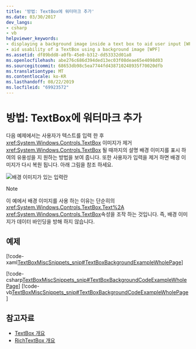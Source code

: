 ```yaml
---
title: '방법: TextBox에 워터마크 추가'
ms.date: 03/30/2017
dev_langs:
- csharp
- vb
helpviewer_keywords:
- displaying a background image inside a text box to aid user input [WPF]
- aid usability of a TextBox using a background image [WPF]
ms.assetid: df89bdd8-a0fb-45e0-b312-dd53332d01a8
ms.openlocfilehash: abe276c686d394ded13ec03f08deae65e4098d03
ms.sourcegitcommit: 68653db98c5ea7744fd438710248935f70020dfb
ms.translationtype: MT
ms.contentlocale: ko-KR
ms.lasthandoff: 08/22/2019
ms.locfileid: "69923572"
---
```

# <a name="how-to-add-a-watermark-to-a-textbox"></a>방법: TextBox에 워터마크 추가
다음 예제에서는 사용자가 텍스트를 입력 한 후 <xref:System.Windows.Controls.TextBox> 이미지가 제거 <xref:System.Windows.Controls.TextBox> 될 때까지의 설명 배경 이미지를 표시 하 여의 유용성을 지 원하는 방법을 보여 줍니다. 또한 사용자가 입력을 제거 하면 배경 이미지가 다시 복원 됩니다. 아래 그림을 참조 하세요.  
  
 ![배경 이미지가 있는 입력란](./media/editing-textbox-using-background-image.png "Editing_TextBox_using_background_image")  
  
> [!NOTE]
> 이 예에서 배경 이미지를 사용 하는 이유는 단순히의 <xref:System.Windows.Controls.TextBox.Text%2A> <xref:System.Windows.Controls.TextBox>속성을 조작 하는 것입니다. 즉, 배경 이미지가 데이터 바인딩을 방해 하지 않습니다.  
  
## <a name="example"></a>예제  
 [!code-xaml[TextBoxMiscSnippets_snip#TextBoxBackgroundExampleWholePage](~/samples/snippets/csharp/VS_Snippets_Wpf/TextBoxMiscSnippets_snip/csharp/textbox_with_background_image.xaml#textboxbackgroundexamplewholepage)]  
  
 [!code-csharp[TextBoxMiscSnippets_snip#TextBoxBackgroundCodeExampleWholePage](~/samples/snippets/csharp/VS_Snippets_Wpf/TextBoxMiscSnippets_snip/csharp/textbox_with_background_image.xaml.cs#textboxbackgroundcodeexamplewholepage)]
 [!code-vb[TextBoxMiscSnippets_snip#TextBoxBackgroundCodeExampleWholePage](~/samples/snippets/visualbasic/VS_Snippets_Wpf/TextBoxMiscSnippets_snip/visualbasic/textbox_with_background_image.xaml.vb#textboxbackgroundcodeexamplewholepage)]  
  
## <a name="see-also"></a>참고자료

- [TextBox 개요](textbox-overview.md)
- [RichTextBox 개요](richtextbox-overview.md)
